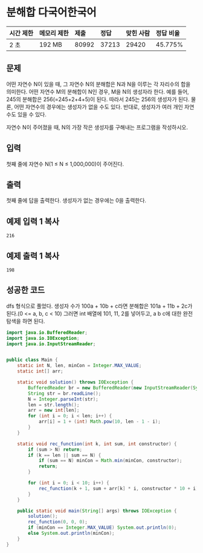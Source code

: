 # 분해합 다국어한국어  

| 시간 제한 | 메모리 제한 | 제출  | 정답  | 맞힌 사람 | 정답 비율 |
| :-------- | :---------- | :---- | :---- | :-------- | :-------- |
| 2 초      | 192 MB      | 80992 | 37213 | 29420     | 45.775%   |

## 문제

어떤 자연수 N이 있을 때, 그 자연수 N의 분해합은 N과 N을 이루는 각 자리수의 합을 의미한다. 어떤 자연수 M의 분해합이 N인 경우, M을 N의 생성자라 한다. 예를 들어, 245의 분해합은 256(=245+2+4+5)이 된다. 따라서 245는 256의 생성자가 된다. 물론, 어떤 자연수의 경우에는 생성자가 없을 수도 있다. 반대로, 생성자가 여러 개인 자연수도 있을 수 있다.

자연수 N이 주어졌을 때, N의 가장 작은 생성자를 구해내는 프로그램을 작성하시오.

## 입력

첫째 줄에 자연수 N(1 ≤ N ≤ 1,000,000)이 주어진다.

## 출력

첫째 줄에 답을 출력한다. 생성자가 없는 경우에는 0을 출력한다.

## 예제 입력 1 복사

```
216
```

## 예제 출력 1 복사

```
198
```



## 성공한 코드

dfs 형식으로 풀었다.
생성자 수가 100a + 10b + c라면 분해합은 101a + 11b + 2c가 된다.(0 <= a, b, c < 10)
그러면 int 배열에 101, 11, 2를 넣어두고, a b c에 대한 완전 탐색을 하면 된다.

~~~java
import java.io.BufferedReader;
import java.io.IOException;
import java.io.InputStreamReader;


public class Main {
    static int N, len, minCon = Integer.MAX_VALUE;
    static int[] arr;

    static void solution() throws IOException {
        BufferedReader br = new BufferedReader(new InputStreamReader(System.in));
        String str = br.readLine();
        N = Integer.parseInt(str);
        len = str.length();
        arr = new int[len];
        for (int i = 0; i < len; i++) {
            arr[i] = 1 + (int) Math.pow(10, len - 1 - i);
        }
    }

    static void rec_function(int k, int sum, int constructor) {
        if (sum > N) return;
        if (k == len || sum == N) {
            if (sum == N) minCon = Math.min(minCon, constructor);
            return;
        }

        for (int i = 0; i < 10; i++) {
            rec_function(k + 1, sum + arr[k] * i, constructor * 10 + i);
        }
    }

    public static void main(String[] args) throws IOException {
        solution();
        rec_function(0, 0, 0);
        if (minCon == Integer.MAX_VALUE) System.out.println(0);
        else System.out.println(minCon);
    }
}
~~~

